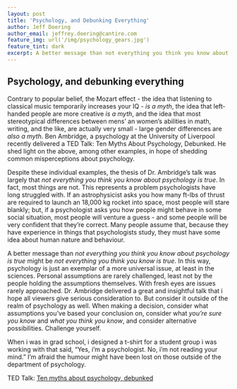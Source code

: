 ```yaml
---
layout: post
title: 'Psychology, and Debunking Everything'
author: Jeff Doering
author_email: jeffrey.doering@cantire.com
feature_img: url('/img/psychology_gears.jpg')
feature_tint: dark
excerpt: A better message than not everything you think you know about psychology is true might be not everything you think you know is true.
---
```


## Psychology, and debunking everything


Contrary to popular belief, the Mozart effect - the idea that listening to classical music temporarily increases your IQ - *is a myth*, the idea that left-handed people are more creative *is a myth*, and the idea that most stereotypical differences between mens’ an women’s abilities in math, writing, and the like, are actually very small - large gender differences are *also a myth*. Ben Ambridge, a psychology at the University of Liverpool recently delivered a TED Talk: Ten Myths About Psychology, Debunked. He shed light on the above, among other examples, in hope of shedding common misperceptions about psychology.


Despite these individual examples, the thesis of Dr. Ambridge’s talk was largely that *not everything you think you know about psychology is true*. In fact, most things are not. This represents a problem psychologists have long struggled with. If an astrophysicist asks you how many ft-lbs of thrust are required to launch an 18,000 kg rocket into space, most people will stare blankly; but, if a psychologist asks you how people might behave in some social situation, most people will venture a guess - and some people will be very confident that they’re correct. Many people assume that, because they have experience in things that psychologists study, they must have some idea about human nature and behaviour.


A better message than *not everything you think you know about psychology is true* might be *not everything you think you know is true*. In this way, psychology is just an exemplar of a more universal issue, at least in the sciences. Personal assumptions are rarely challenged, least not by the people holding the assumptions themselves. With fresh eyes are issues rarely approached. Dr. Ambridge delivered a great and insightful talk that i hope all viewers give serious consideration to. But consider it outside of the realm of psychology as well. When making a decision, consider what assumptions you’ve based your conclusion on, consider what *you’re sure you know* and *what you think you know*, and consider alternative possibilities. Challenge yourself.


When i was in grad school, i designed a t-shirt for a student group i was working with that said, “Yes, i’m a psychologist. No, i’m not reading your mind.” I’m afraid the humour might have been lost on those outside of the department of psychology.


TED Talk: [Ten myths about psychology, debunked](http://www.ted.com/talks/ben_ambridge_10_myths_about_psychology_debunked?language=en)
